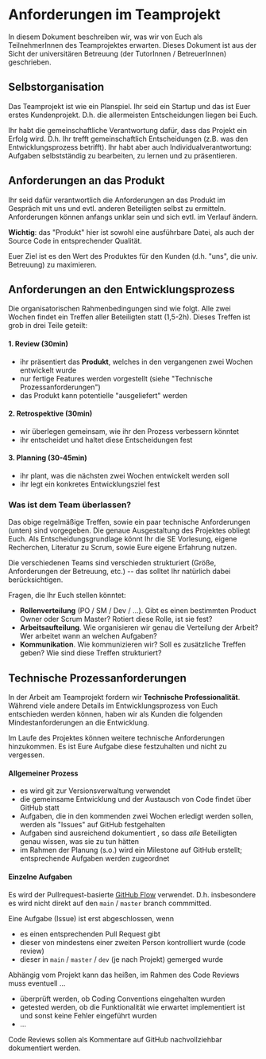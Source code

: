 # Anforderungen im Teamprojekt
In diesem Dokument beschreiben wir, was wir von Euch als TeilnehmerInnen des Teamprojektes erwarten.
Dieses Dokument ist aus der Sicht der universitären Betreuung (der TutorInnen / BetreuerInnen) geschrieben.

## Selbstorganisation

Das Teamprojekt ist wie ein Planspiel. Ihr seid ein Startup und das ist Euer
erstes Kundenprojekt. D.h. die allermeisten Entscheidungen liegen bei Euch.

Ihr habt die gemeinschaftliche Verantwortung dafür, dass das Projekt ein Erfolg wird.
D.h. Ihr trefft gemeinschaftlich Entscheidungen (z.B. was den Entwicklungsprozess betrifft).
Ihr habt aber auch Individualverantwortung: Aufgaben selbstständig zu bearbeiten, zu lernen und zu präsentieren.

## Anforderungen an das Produkt
Ihr seid dafür verantwortlich die Anforderungen an das Produkt im Gespräch mit uns und evtl. anderen Beteiligten selbst zu ermitteln. Anforderungen können anfangs unklar sein und sich evtl. im Verlauf ändern.

**Wichtig**: das "Produkt" hier ist sowohl eine ausführbare Datei, als auch der Source Code in entsprechender Qualität.

Euer Ziel ist es den Wert des Produktes für den Kunden (d.h. "uns", die univ. Betreuung) zu maximieren.

## Anforderungen an den Entwicklungsprozess
Die organisatorischen Rahmenbedingungen sind wie folgt.
Alle zwei Wochen findet ein Treffen aller Beteiligten statt (1,5-2h).
Dieses Treffen ist grob in drei Teile geteilt:

#### 1. Review (30min)
- ihr präsentiert das **Produkt**, welches in den vergangenen zwei Wochen entwickelt wurde
- nur fertige Features werden vorgestellt (siehe "Technische Prozessanforderungen")
- das Produkt kann potentielle "ausgeliefert" werden

#### 2. Retrospektive (30min)
- wir überlegen gemeinsam, wie ihr den Prozess verbessern könntet
- ihr entscheidet und haltet diese Entscheidungen fest

#### 3. Planning (30-45min)
- ihr plant, was die nächsten zwei Wochen entwickelt werden soll
- ihr legt ein konkretes Entwicklungsziel fest

### Was ist dem Team überlassen?
Das obige regelmäßige Treffen, sowie ein paar technische Anforderungen (unten) sind vorgegeben.
Die genaue Ausgestaltung des Projektes obliegt Euch. Als Entscheidungsgrundlage könnt Ihr die
SE Vorlesung, eigene Recherchen, Literatur zu Scrum, sowie Eure eigene Erfahrung nutzen.

Die verschiedenen Teams sind verschieden strukturiert (Größe, Anforderungen der Betreuung, etc.) --
das solltet Ihr natürlich dabei berücksichtigen.

Fragen, die Ihr Euch stellen könntet:
- **Rollenverteilung** (PO / SM / Dev / ...). Gibt es einen bestimmten Product Owner oder Scrum Master? Rotiert diese Rolle, ist sie fest?
- **Arbeitsaufteilung**. Wie organisieren wir genau die Verteilung der Arbeit? Wer arbeitet wann an welchen Aufgaben?
- **Kommunikation**. Wie kommunizieren wir? Soll es zusätzliche Treffen geben? Wie sind diese Treffen strukturiert?


## Technische Prozessanforderungen
In der Arbeit am Teamprojekt fordern wir **Technische Professionalität**.
Während viele andere Details im Entwicklungsprozess von Euch entschieden werden können, haben wir als Kunden die folgenden Mindestanforderungen an die Entwicklung.

Im Laufe des Projektes können weitere technische Anforderungen hinzukommen. Es ist Eure Aufgabe diese festzuhalten und nicht zu vergessen.

#### Allgemeiner Prozess
- es wird git zur Versionsverwaltung verwendet
- die gemeinsame Entwicklung und der Austausch von Code findet über GitHub statt
- Aufgaben, die in den kommenden zwei Wochen erledigt werden sollen, werden als "Issues" auf GitHub festgehalten
- Aufgaben sind ausreichend dokumentiert , so dass *alle* Beteiligten genau wissen, was sie zu tun hätten
- im Rahmen der Planung (s.o.) wird ein Milestone auf GitHub erstellt; entsprechende Aufgaben werden zugeordnet


#### Einzelne Aufgaben
Es wird der Pullrequest-basierte [GitHub Flow](https://docs.github.com/en/get-started/quickstart/github-flow) verwendet. D.h. insbesondere es wird nicht direkt auf den `main` / `master` branch commmitted.

Eine Aufgabe (Issue) ist erst abgeschlossen, wenn

- es einen entsprechenden Pull Request gibt
- dieser von mindestens einer zweiten Person kontrolliert wurde (code review)
- dieser in `main` / `master` / `dev` (je nach Projekt) gemerged wurde

Abhängig vom Projekt kann das heißen,  im Rahmen des Code Reviews muss eventuell ...

- überprüft werden, ob Coding Conventions eingehalten wurden
- getested werden, ob die Funktionalität wie erwartet implementiert ist und sonst keine Fehler eingeführt wurden
- ...

Code Reviews sollen als Kommentare auf GitHub nachvollziehbar dokumentiert werden.
